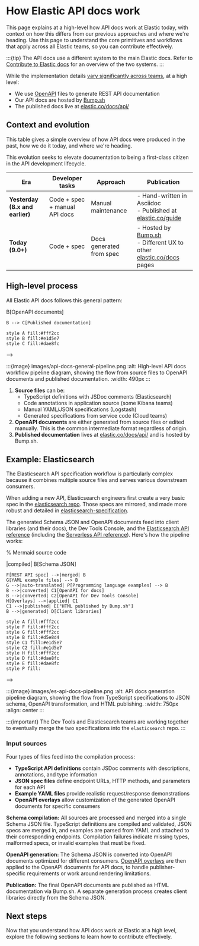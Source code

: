 # How Elastic API docs work

This page explains at a high-level how API docs work at Elastic today, with context on how this differs from our previous approaches and where we're heading. Use this page to understand the core primitives and workflows that apply across all Elastic teams, so you can contribute effectively.

:::{tip}
The API docs use a different system to the main Elastic docs. Refer to [Contribute to Elastic docs](../../contribute/index.md) for an overview of the two systems.
:::

While the implementation details [vary significantly across teams](workflows.md), at a high level:

- We use [OpenAPI](https://spec.openapis.org/oas/latest.html) files to generate REST API documentation
- Our API docs are hosted by [Bump.sh](https://bump.sh/)
- The published docs live at [elastic.co/docs/api/](https://www.elastic.co/docs/api/)

## Context and evolution

This table gives a simple overview of how API docs were produced in the past, how we do it today, and where we're heading.

This evolution seeks to elevate documentation to being a first-class citizen in the API development lifecycle.

| Era | Developer tasks | Approach | Publication |
| --- | --- | --- | --- |
| **Yesterday (8.x and earlier)** | Code + spec + manual API docs | Manual maintenance | - Hand-written in Asciidoc <br> - Published at [elastic.co/guide](https://www.elastic.co/guide/en/elasticsearch/reference/8.18/rest-apis.html) |
| **Today (9.0+)** | Code + spec | Docs generated from spec |- Hosted by [Bump.sh](https://www.elastic.co/docs/api/)<br> - Different UX to other [elastic.co/docs](https://www.elastic.co/docs) pages

## High-level process

All Elastic API docs follows this general pattern:

<!-- 
flowchart TD
    A[Source files] --> B[OpenAPI documents]
    B --> C[Published documentation]
    
    style A fill:#fff2cc
    style B fill:#e1d5e7
    style C fill:#dae8fc
-->

:::{image} images/api-docs-general-pipeline.png
:alt: High-level API docs workflow pipeline diagram, showing the flow from source files to OpenAPI documents and published documentation.
:width: 490px
:::

1. **Source files** can be:
    - TypeScript definitions with JSDoc comments (Elasticsearch)
    - Code annotations in application source (some Kibana teams)  
    - Manual YAML/JSON specifications (Logstash)
    - Generated specifications from service code (Cloud teams)
2. **OpenAPI documents** are either generated from source files or edited manually. This is the common intermediate format regardless of origin.
3. **Published documentation** lives at [elastic.co/docs/api/](https://www.elastic.co/docs/api/) and is hosted by Bump.sh.

## Example: Elasticsearch

The Elasticsearch API specification workflow is particularly complex because it combines multiple source files and serves various downstream consumers. 

When adding a new API, Elasticsearch engineers first create a very basic spec in the [elasticsearch repo](https://github.com/elastic/elasticsearch/tree/main/rest-api-spec). Those specs are mirrored, and made more robust and detailed in [elasticsearch-specification](https://github.com/elastic/elasticsearch-specification/tree/main/docs).

The generated Schema JSON and OpenAPI documents feed into client libraries (and their docs), the Dev Tools Console, and the [Elasticsearch API reference](https://www.elastic.co/docs/api/doc/elasticsearch/) (including the [Serverless API reference](https://www.elastic.co/docs/api/doc/elasticsearch-serverless/)). Here's how the pipeline works:

% Mermaid source code
<!-- 
flowchart TD
    A[TypeScript API definitions] -->|compiled| B[Schema JSON]
    F[REST API spec] -->|merged| B
    G[YAML example files] --> B
    G -->|auto-translated| P[Programming language examples] --> B
    B -->|converted| C1[OpenAPI for docs]
    B -->|converted| C2[OpenAPI for Dev Tools Console]
    H[Overlays] -->|applied| C1
    C1 -->|published| E["HTML published by Bump.sh"]
    B -->|generated| D[Client libraries]
    
    style A fill:#fff2cc
    style F fill:#fff2cc
    style G fill:#fff2cc
    style B fill:#d5e8d4
    style C1 fill:#e1d5e7
    style C2 fill:#e1d5e7
    style H fill:#fff2cc
    style D fill:#dae8fc
    style E fill:#dae8fc
    style P fill:
-->


:::{image} images/es-api-docs-pipeline.png
:alt: API docs generation pipeline diagram, showing the flow from TypeScript specifications to JSON schema, OpenAPI transformation, and HTML publishing.
:width: 750px
:align: center
:::

:::{important}
The Dev Tools and Elasticsearch teams are working together to eventually merge the two specifications into the `elasticsearch` repo.
:::

### Input sources

Four types of files feed into the compilation process:
- **TypeScript API definitions** contain JSDoc comments with descriptions, annotations, and type information
- **JSON spec files** define endpoint URLs, HTTP methods, and parameters for each API
- **Example YAML files** provide realistic request/response demonstrations
- **OpenAPI overlays** allow customization of the generated OpenAPI documents for specific consumers

**Schema compilation:** All sources are processed and merged into a single Schema JSON file. TypeScript definitions are compiled and validated, JSON specs are merged in, and examples are parsed from YAML and attached to their corresponding endpoints. Compilation failures indicate missing types, malformed specs, or invalid examples that must be fixed.

**OpenAPI generation:** The Schema JSON is converted into OpenAPI documents optimized for different consumers. [OpenAPI overlays](https://github.com/OAI/Overlay-Specification?tab=readme-ov-file#overlay-specification) are then applied to the OpenAPI documents for API docs, to handle publisher-specific requirements or work around rendering limitations.

**Publication:** The final OpenAPI documents are published as HTML documentation via Bump.sh. A separate generation process creates client libraries directly from the Schema JSON.

## Next steps

Now that you understand how API docs work at Elastic at a high level, explore the following sections to learn how to contribute effectively.